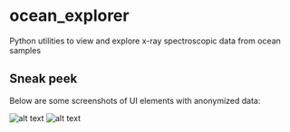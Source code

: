 # ocean_explorer
Python utilities to view and explore x-ray spectroscopic data from ocean samples

## Sneak peek
Below are some screenshots of UI elements with anonymized data:

![alt text](https://github.com/nneibaue/ocean_explorer/blob/master/screenshots/ribbon_plot.png)
![alt text](https://github.com/nneibaue/ocean_explorer/blob/master/screenshots/noise_flagging.png)
